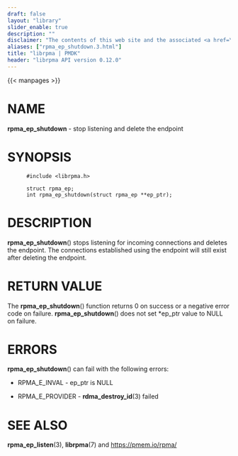 ```yaml
---
draft: false
layout: "library"
slider_enable: true
description: ""
disclaimer: "The contents of this web site and the associated <a href=\"https://github.com/pmem\">GitHub repositories</a> are BSD-licensed open source."
aliases: ["rpma_ep_shutdown.3.html"]
title: "librpma | PMDK"
header: "librpma API version 0.12.0"
---
```

{{< manpages >}}

[comment]: <> (SPDX-License-Identifier: BSD-3-Clause)
[comment]: <> (Copyright 2020-2022, Intel Corporation)

NAME
====

**rpma\_ep\_shutdown** - stop listening and delete the endpoint

SYNOPSIS
========

          #include <librpma.h>

          struct rpma_ep;
          int rpma_ep_shutdown(struct rpma_ep **ep_ptr);

DESCRIPTION
===========

**rpma\_ep\_shutdown**() stops listening for incoming connections and
deletes the endpoint. The connections established using the endpoint
will still exist after deleting the endpoint.

RETURN VALUE
============

The **rpma\_ep\_shutdown**() function returns 0 on success or a negative
error code on failure. **rpma\_ep\_shutdown**() does not set \*ep\_ptr
value to NULL on failure.

ERRORS
======

**rpma\_ep\_shutdown**() can fail with the following errors:

-   RPMA\_E\_INVAL - ep\_ptr is NULL

-   RPMA\_E\_PROVIDER - **rdma\_destroy\_id**(3) failed

SEE ALSO
========

**rpma\_ep\_listen**(3), **librpma**(7) and https://pmem.io/rpma/
